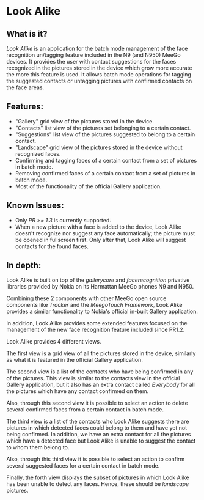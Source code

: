 Look Alike
==========

What is it?
-----------

*Look Alike* is an application for the batch mode management of the
face recognition un/tagging feature included in the N9 (and N950)
MeeGo devices. It provides the user with contact suggestions for the
faces recognized in the pictures stored in the device which grow more
accurate the more this feature is used. It allows batch mode
operations for tagging the suggested contacts or untagging pictures
with confirmed contacts on the face areas.

Features:
---------

 * "Gallery" grid view of the pictures stored in the device.
 * "Contacts" list view of the pictures set belonging to a certain
   contact.
 * "Suggestions" list view of the pictures suggested to belong to a
   certain contact.
 * "Landscape" grid view of the pictures stored in the device without
   recognized faces.
 * Confirming and tagging faces of a certain contact from a set of
   pictures in batch mode.
 * Removing confirmed faces of a certain contact from a set of
   pictures in batch mode.
 * Most of the functionality of the official Gallery application.

Known Issues:
-------------

 * Only *PR >= 1.3* is currently supported.
 * When a new picture with a face is added to the device, Look Alike
   doesn't recognize nor suggest any face automatically; the picture
   must be opened in fullscreen first. Only after that, Look Alike
   will suggest contacts for the found faces.

In depth:
---------

Look Alike is built on top of the *gallerycore* and *facerecognition*
privative libraries provided by Nokia on its Harmattan MeeGo phones N9
and N950.

Combining these 2 components with other MeeGo open source components
like *Tracker* and the *MeegoTouch Framework*, Look Alike provides a
similar functionality to Nokia's official in-built Gallery
application.

In addition, Look Alike provides some extended features focused on the
management of the new face recognition feature included since PR1.2.

Look Alike provides 4 different views.

The first view is a grid view of all the pictures stored in the
device, similarly as what it is featured in the official Gallery
application.

The second view is a list of the contacts who have being confirmed in
any of the pictures. This view is similar to the contacts view in the
official Gallery application, but it also has an extra contact called
*Everybody* for all the pictures which have any contact confirmed on
them.

Also, through this second view it is possible to select an action to
delete several confirmed faces from a certain contact in batch mode.

The third view is a list of the contacts who Look Alike suggests there
are pictures in which detected faces could belong to them and have yet
not being confirmed. In addition, we have an extra contact for all the
pictures which have a detected face but Look Alike is unable to
suggest the contact to whom them belong to.

Also, through this third view it is possible to select an action to
confirm several suggested faces for a certain contact in batch mode.

Finally, the forth view displays the subset of pictures in which Look
Alike has been unable to detect any faces. Hence, these should be
*landscape* pictures.